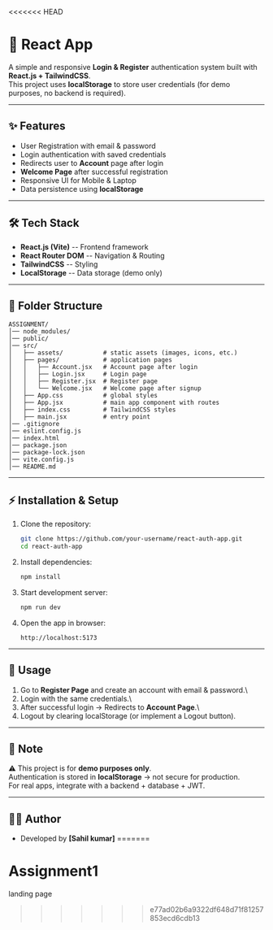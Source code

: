 <<<<<<< HEAD
# 🚀 React App

A simple and responsive **Login & Register** authentication system built
with **React.js + TailwindCSS**.\
This project uses **localStorage** to store user credentials (for demo
purposes, no backend is required).

------------------------------------------------------------------------

## ✨ Features

-   User Registration with email & password
-   Login authentication with saved credentials
-   Redirects user to **Account** page after login
-   **Welcome Page** after successful registration
-   Responsive UI for Mobile & Laptop
-   Data persistence using **localStorage**

------------------------------------------------------------------------

## 🛠️ Tech Stack

-   **React.js (Vite)** -- Frontend framework
-   **React Router DOM** -- Navigation & Routing
-   **TailwindCSS** -- Styling
-   **LocalStorage** -- Data storage (demo only)

------------------------------------------------------------------------

## 📂 Folder Structure

    ASSIGNMENT/
    │── node_modules/
    │── public/
    │── src/
    │   ├── assets/           # static assets (images, icons, etc.)
    │   ├── pages/            # application pages
    │   │   ├── Account.jsx   # Account page after login
    │   │   ├── Login.jsx     # Login page
    │   │   ├── Register.jsx  # Register page
    │   │   └── Welcome.jsx   # Welcome page after signup
    │   ├── App.css           # global styles
    │   ├── App.jsx           # main app component with routes
    │   ├── index.css         # TailwindCSS styles
    │   ├── main.jsx          # entry point
    │── .gitignore
    │── eslint.config.js
    │── index.html
    │── package.json
    │── package-lock.json
    │── vite.config.js
    │── README.md

------------------------------------------------------------------------

## ⚡ Installation & Setup

1.  Clone the repository:

    ``` bash
    git clone https://github.com/your-username/react-auth-app.git
    cd react-auth-app
    ```

2.  Install dependencies:

    ``` bash
    npm install
    ```

3.  Start development server:

    ``` bash
    npm run dev
    ```

4.  Open the app in browser:

        http://localhost:5173

------------------------------------------------------------------------

## 🔑 Usage

1.  Go to **Register Page** and create an account with email &
    password.\
2.  Login with the same credentials.\
3.  After successful login → Redirects to **Account Page**.\
4.  Logout by clearing localStorage (or implement a Logout button).

----------------------------------------------------------------------

## 📌 Note

⚠️ This project is for **demo purposes only**.\
Authentication is stored in **localStorage** → not secure for
production.\
For real apps, integrate with a backend + database + JWT.

------------------------------------------------------------------------

## 👨‍💻 Author

-   Developed by **[Sahil kumar]**
=======
# Assignment1
landing page
>>>>>>> e77ad02b6a9322df648d71f81257853ecd6cdb13
